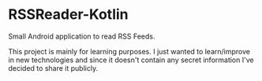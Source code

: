 # RSSReader-Kotlin
Small Android application to read RSS Feeds.

This project is mainly for learning purposes. I just wanted to learn/improve in new technologies and since it doesn't contain any secret information I've decided to share it publicly.
